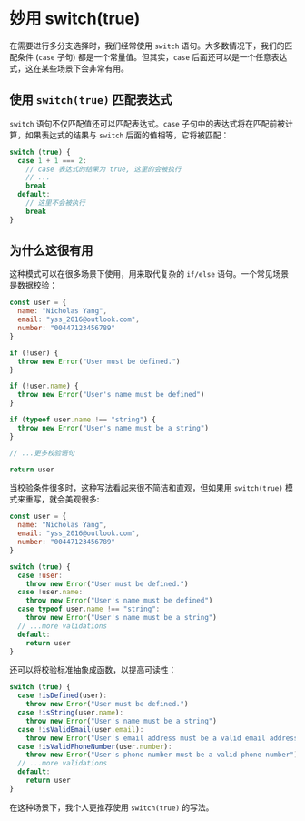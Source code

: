 # 妙用 switch(true)
<PubDate date="2021/12/25"/>

在需要进行多分支选择时，我们经常使用 `switch` 语句。大多数情况下，我们的匹配条件 (`case` 子句) 都是一个常量值。但其实，`case` 后面还可以是一个任意表达式，这在某些场景下会非常有用。
## 使用 `switch(true)` 匹配表达式

`switch` 语句不仅匹配值还可以匹配表达式。`case` 子句中的表达式将在匹配前被计算，如果表达式的结果与 `switch` 后面的值相等，它将被匹配：
```js
switch (true) {
  case 1 + 1 === 2:
    // case 表达式的结果为 true, 这里的会被执行
    // ...
    break
  default:
    // 这里不会被执行
    break
}
```
## 为什么这很有用

这种模式可以在很多场景下使用，用来取代复杂的 `if/else` 语句。一个常见场景是数据校验：

```js
const user = {
  name: "Nicholas Yang",
  email: "yss_2016@outlook.com",
  number: "00447123456789"
}

if (!user) {
  throw new Error("User must be defined.")
}

if (!user.name) {
  throw new Error("User's name must be defined")
}

if (typeof user.name !== "string") {
  throw new Error("User's name must be a string")
}

// ...更多校验语句

return user
```
当校验条件很多时，这种写法看起来很不简洁和直观，但如果用 `switch(true)` 模式来重写，就会美观很多:

```js
const user = {
  name: "Nicholas Yang",
  email: "yss_2016@outlook.com",
  number: "00447123456789"
}

switch (true) {
  case !user:
    throw new Error("User must be defined.")
  case !user.name:
    throw new Error("User's name must be defined")
  case typeof user.name !== "string":
    throw new Error("User's name must be a string")
  // ...more validations
  default:
    return user
}
```

还可以将校验标准抽象成函数，以提高可读性：

```js
switch (true) {
  case !isDefined(user):
    throw new Error("User must be defined.")
  case !isString(user.name):
    throw new Error("User's name must be a string")
  case !isValidEmail(user.email):
    throw new Error("User's email address must be a valid email address")
  case !isValidPhoneNumber(user.number):
    throw new Error("User's phone number must be a valid phone number")
  // ...more validations
  default:
    return user
}
```
在这种场景下，我个人更推荐使用 `switch(true)` 的写法。